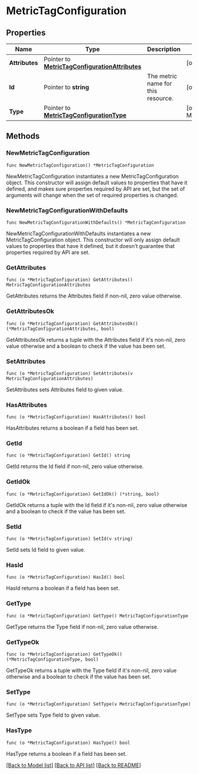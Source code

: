 # MetricTagConfiguration

## Properties

| Name           | Type                                                                                   | Description                        | Notes                                                          |
| -------------- | -------------------------------------------------------------------------------------- | ---------------------------------- | -------------------------------------------------------------- |
| **Attributes** | Pointer to [**MetricTagConfigurationAttributes**](MetricTagConfigurationAttributes.md) |                                    | [optional]                                                     |
| **Id**         | Pointer to **string**                                                                  | The metric name for this resource. | [optional]                                                     |
| **Type**       | Pointer to [**MetricTagConfigurationType**](MetricTagConfigurationType.md)             |                                    | [optional] [default to METRICTAGCONFIGURATIONTYPE_MANAGE_TAGS] |

## Methods

### NewMetricTagConfiguration

`func NewMetricTagConfiguration() *MetricTagConfiguration`

NewMetricTagConfiguration instantiates a new MetricTagConfiguration object.
This constructor will assign default values to properties that have it defined,
and makes sure properties required by API are set, but the set of arguments
will change when the set of required properties is changed.

### NewMetricTagConfigurationWithDefaults

`func NewMetricTagConfigurationWithDefaults() *MetricTagConfiguration`

NewMetricTagConfigurationWithDefaults instantiates a new MetricTagConfiguration object.
This constructor will only assign default values to properties that have it defined,
but it doesn't guarantee that properties required by API are set.

### GetAttributes

`func (o *MetricTagConfiguration) GetAttributes() MetricTagConfigurationAttributes`

GetAttributes returns the Attributes field if non-nil, zero value otherwise.

### GetAttributesOk

`func (o *MetricTagConfiguration) GetAttributesOk() (*MetricTagConfigurationAttributes, bool)`

GetAttributesOk returns a tuple with the Attributes field if it's non-nil, zero value otherwise
and a boolean to check if the value has been set.

### SetAttributes

`func (o *MetricTagConfiguration) SetAttributes(v MetricTagConfigurationAttributes)`

SetAttributes sets Attributes field to given value.

### HasAttributes

`func (o *MetricTagConfiguration) HasAttributes() bool`

HasAttributes returns a boolean if a field has been set.

### GetId

`func (o *MetricTagConfiguration) GetId() string`

GetId returns the Id field if non-nil, zero value otherwise.

### GetIdOk

`func (o *MetricTagConfiguration) GetIdOk() (*string, bool)`

GetIdOk returns a tuple with the Id field if it's non-nil, zero value otherwise
and a boolean to check if the value has been set.

### SetId

`func (o *MetricTagConfiguration) SetId(v string)`

SetId sets Id field to given value.

### HasId

`func (o *MetricTagConfiguration) HasId() bool`

HasId returns a boolean if a field has been set.

### GetType

`func (o *MetricTagConfiguration) GetType() MetricTagConfigurationType`

GetType returns the Type field if non-nil, zero value otherwise.

### GetTypeOk

`func (o *MetricTagConfiguration) GetTypeOk() (*MetricTagConfigurationType, bool)`

GetTypeOk returns a tuple with the Type field if it's non-nil, zero value otherwise
and a boolean to check if the value has been set.

### SetType

`func (o *MetricTagConfiguration) SetType(v MetricTagConfigurationType)`

SetType sets Type field to given value.

### HasType

`func (o *MetricTagConfiguration) HasType() bool`

HasType returns a boolean if a field has been set.

[[Back to Model list]](../README.md#documentation-for-models) [[Back to API list]](../README.md#documentation-for-api-endpoints) [[Back to README]](../README.md)
